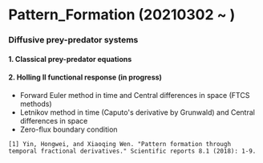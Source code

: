 # Pattern_Formation (20210302 ~ )


### Diffusive prey-predator systems 
#### 1. Classical prey-predator equations

#### 2. Holling II functional response (in progress)
- Forward Euler method in time and Central differences in space (FTCS methods)
- Letnikov method in time (Caputo's derivative by Grunwald) and Central differences in space
- Zero-flux boundary condition
```
[1] Yin, Hongwei, and Xiaoqing Wen. "Pattern formation through temporal fractional derivatives." Scientific reports 8.1 (2018): 1-9.
```
